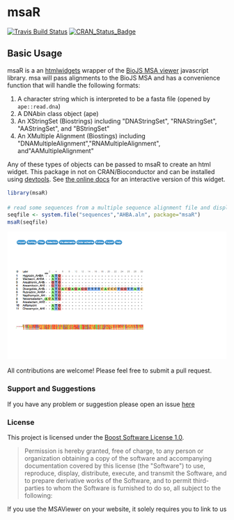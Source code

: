 <!-- README.md is generated from README.Rmd. Please edit that file -->
msaR
====

[![Travis Build Status](https://travis-ci.org/zachcp/msaR.svg?branch=master)](https://travis-ci.org/zachcp/msaR) [![CRAN\_Status\_Badge](http://www.r-pkg.org/badges/version/msaR)](https://cran.r-project.org/package=msaR)

Basic Usage
-----------

msaR is a an [htmlwidgets](https://github.com/ramnathv/htmlwidgets) wrapper of the [BioJS MSA viewer](https://github.com/wilzbach/msa) javascript library. msa will pass alignments to the BioJS MSA and has a convenience function that will handle the following formats:

1.  A character string which is interpreted to be a fasta file (opened by `ape::read.dna`)
2.  A DNAbin class object (ape)
3.  An XStringSet (Biostrings) including "DNAStringSet", "RNAStringSet", "AAStringSet", and "BStringSet"
4.  An XMultiple Alignment (Biostings) including "DNAMultipleAlignment","RNAMultipleAlignment", and"AAMultipleAlignment"

Any of these types of objects can be passed to msaR to create an html widget. This package in not on CRAN/Bioconductor and can be installed using [devtools](https://github.com/hadley/devtools). See [the online docs](https://zachcp.github.io/msaR/) for an interactive version of this widget.

``` r
library(msaR)

# read some sequences from a multiple sequence alignment file and display
seqfile <- system.file("sequences","AHBA.aln", package="msaR")
msaR(seqfile)
```

![](man/figures/msaR_screenshot.png)

All contributions are welcome! Please feel free to submit a pull request.

### Support and Suggestions

If you have any problem or suggestion please open an issue [here](https://github.com/zachcp/msaR/issues)

### License

This project is licensed under the [Boost Software License 1.0](https://github.com/wilzbach/msa/blob/master/LICENSE).

> Permission is hereby granted, free of charge, to any person or organization obtaining a copy of the software and accompanying documentation covered by this license (the "Software") to use, reproduce, display, distribute, execute, and transmit the Software, and to prepare derivative works of the Software, and to permit third-parties to whom the Software is furnished to do so, all subject to the following:

If you use the MSAViewer on your website, it solely requires you to link to us
